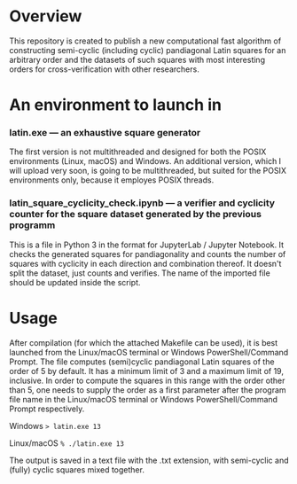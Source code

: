 # Overview

This repository is created to publish a new computational fast algorithm of constructing semi-cyclic (including cyclic) pandiagonal Latin squares for an arbitrary order and the datasets of such squares with most interesting orders for cross-verification with other researchers.

# An environment to launch in

### latin.exe — an exhaustive square generator
The first version is not multithreaded and designed for both the POSIX environments (Linux, macOS) and Windows. An additional version, which I will upload very soon, is going to be multithreaded, but suited for the POSIX environments only, because it employes POSIX threads.

### latin_square_cyclicity_check.ipynb — a verifier and cyclicity counter for the square dataset generated by the previous programm
This is a file in Python 3 in the format for JupyterLab / Jupyter Notebook. It checks the generated squares for pandiagonality and counts the number of squares with cyclicity in each direction and combination thereof. It doesn't split the dataset, just counts and verifies. The name of the imported file should be updated inside the script.

# Usage
After compilation (for which the attached Makefile can be used), it is best launched from the Linux/macOS terminal or Windows PowerShell/Command Prompt. The file computes (semi)cyclic pandiagonal Latin squares of the order of 5 by default. It has a minimum limit of 3 and a maximum limit of 19, inclusive. In order to compute the squares in this range with the order other than 5, one needs to supply the order as a first parameter after the program file name in the Linux/macOS terminal or Windows PowerShell/Command Prompt respectively.

Windows
``` > latin.exe 13 ```

Linux/macOS
``` % ./latin.exe 13 ```

The output is saved in a text file with the .txt extension, with semi-cyclic and (fully) cyclic squares mixed together.
